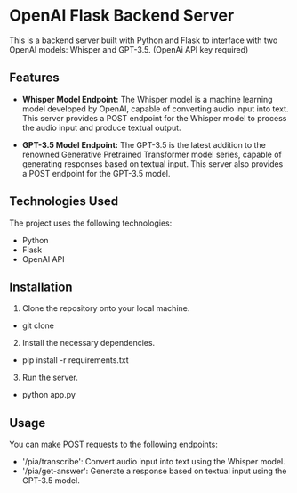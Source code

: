 # OpenAI Flask Backend Server

This is a backend server built with Python and Flask to interface with two OpenAI models: Whisper and GPT-3.5.
(OpenAi API key required)

## Features

- **Whisper Model Endpoint:** The Whisper model is a machine learning model developed by OpenAI, capable of converting audio input into text. This server provides a POST endpoint for the Whisper model to process the audio input and produce textual output.

- **GPT-3.5 Model Endpoint:** The GPT-3.5 is the latest addition to the renowned Generative Pretrained Transformer model series, capable of generating responses based on textual input. This server also provides a POST endpoint for the GPT-3.5 model.

## Technologies Used

The project uses the following technologies:

- Python
- Flask
- OpenAI API

## Installation

1. Clone the repository onto your local machine.
- git clone [<repo-link>](https://github.com/szilgyigbor/speech-gpt-backend)
  
2. Install the necessary dependencies.
- pip install -r requirements.txt

3. Run the server.
- python app.py

## Usage
  
You can make POST requests to the following endpoints:
- '/pia/transcribe': Convert audio input into text using the Whisper model.
- '/pia/get-answer': Generate a response based on textual input using the GPT-3.5 model.
  
